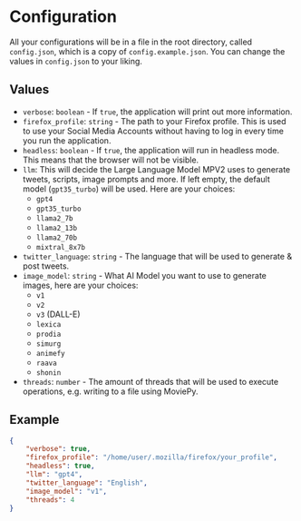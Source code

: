 # Configuration

All your configurations will be in a file in the root directory, called `config.json`, which is a copy of `config.example.json`. You can change the values in `config.json` to your liking.

## Values

- `verbose`: `boolean` - If `true`, the application will print out more information.
- `firefox_profile`: `string` - The path to your Firefox profile. This is used to use your Social Media Accounts without having to log in every time you run the application.
- `headless`: `boolean` - If `true`, the application will run in headless mode. This means that the browser will not be visible.
- `llm`: This will decide the Large Language Model MPV2 uses to generate tweets, scripts, image prompts and more. If left empty, the default model (`gpt35_turbo`) will be used. Here are your choices:
    * `gpt4`
    * `gpt35_turbo`
    * `llama2_7b`
    * `llama2_13b`
    * `llama2_70b`
    * `mixtral_8x7b`
- `twitter_language`: `string` - The language that will be used to generate & post tweets.
- `image_model`: `string` - What AI Model you want to use to generate images, here are your choices:
    * `v1`
    * `v2`
    * `v3` (DALL-E)
    * `lexica`
    * `prodia`
    * `simurg`
    * `animefy`
    * `raava`
    * `shonin`
- `threads`: `number` - The amount of threads that will be used to execute operations, e.g. writing to a file using MoviePy.

## Example

```json
{
    "verbose": true,
    "firefox_profile": "/home/user/.mozilla/firefox/your_profile",
    "headless": true,
    "llm": "gpt4",
    "twitter_language": "English",
    "image_model": "v1",
    "threads": 4
}
